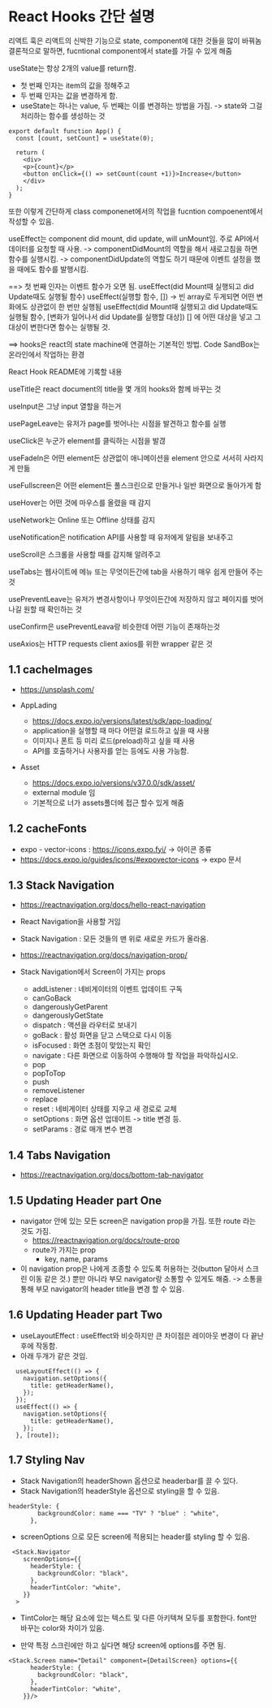 # React Hooks 간단 설명

리액트 훅은 리액트의 신박한 기능으로 state, component에 대한 것들을 많이 바꿔놈
결론적으로 말하면, fucntional component에서 state를 가질 수 있게 해줌

useState는 항상 2개의 value를 return함.

- 첫 번째 인자는 item의 값을 정해주고
- 두 번째 인자는 값을 변경하게 함.
- useState는 하나는 value, 두 번째는 이를 변경하는 방법을 가짐. -> state와 그걸 처리하는 함수를 생성하는 것

```
export default function App() {
  const [count, setCount] = useState(0);

  return (
    <div>
    <p>{count}</p>
    <button onClick={() => setCount(count +1)}>Increase</button>
    </div>
  );
}
```

또한 이렇게 간단하게 class componenet에서의 작업을 fucntion compoenent에서 작성할 수 있음.

useEffect는 component did mount, did update, will unMount임. 주로 API에서 데이터를 요청할 때 사용.
-> componentDidMount의 역할을 해서 새로고침을 하면 함수를 실행시킴.
-> componentDidUpdate의 역할도 하기 때문에 이벤트 설정을 했을 때에도 함수를 발행시킴.

==> 첫 번째 인자는 이벤트 함수가 오면 됨.
useEffect(did Mount때 실행되고 did Update때도 실행될 함수)
useEffect(실행할 함수, []) -> 빈 array로 두게되면 어떤 변화에도 상관없이 한 번만 실행됨
useEffect(did Mount때 실행되고 did Update때도 실행될 함수, [변화가 일어나서 did Update를 실행할 대상])
[] 에 어떤 대상을 넣고 그 대상이 변한다면 함수는 실행될 것.

==> hooks은 react의 state machine에 연결하는 기본적인 방법.
Code SandBox는 온라인에서 작업하는 환경

React Hook README에 기록할 내용

useTitle은 react document의 title을 몇 개의 hooks와 함께 바꾸는 것

useInput은 그냥 input 열할을 하는거

usePageLeave는 유저가 page를 벗어나는 시점을 발견하고 함수를 실행

useClick은 누군가 element를 클릭하는 시점을 발겮

useFadeIn은 어떤 element든 상관없이 애니메이션을 element 안으로 서서히 사라지게 만듦

useFullscreen은 어떤 element든 풀스크린으로 만들거나 일반 화면으로 돌아가게 함

useHover는 어떤 것에 마우스를 올렸을 때 감지

useNetwork는 Online 또는 Offline 상태를 감지

useNotification은 notification API를 사용할 때 유저에게 알림을 보내주고

useScroll은 스크롤을 사용할 때를 감지해 알려주고

useTabs는 웹사이트에 메뉴 또는 무엇이든간에 tab을 사용하기 매우 쉽게 만들어 주는 것

usePreventLeave는 유저가 변경사항이나 무엇이든간에 저장하지 않고 페이지를 벗어나길 원할 때 확인하는 것

useConfirm은 usePreventLeava랑 비슷한데 어떤 기능이 존재하는것

useAxios는 HTTP requests client axios를 위한 wrapper 같은 것

## 1.1 cacheImages

- https://unsplash.com/

- AppLading

  - https://docs.expo.io/versions/latest/sdk/app-loading/
  - application을 실행할 때 마다 어떤걸 로드하고 싶을 때 사용
  - 이미지나 폰트 등 미리 로드(preload)하고 싶을 때 사용
  - API를 호출하거나 사용자를 얻는 등에도 사용 가능함.

- Asset
  - https://docs.expo.io/versions/v37.0.0/sdk/asset/
  - external module 임
  - 기본적으로 너가 assets폴더에 접근 할수 있게 해줌

## 1.2 cacheFonts

- expo - vector-icons : https://icons.expo.fyi/ -> 아이콘 종류
- https://docs.expo.io/guides/icons/#expovector-icons -> expo 문서

## 1.3 Stack Navigation

- https://reactnavigation.org/docs/hello-react-navigation
- React Navigation을 사용할 거임

- Stack Navigation : 모든 것들의 맨 위로 새로운 카드가 올라옴.

- https://reactnavigation.org/docs/navigation-prop/
- Stack Navigation에서 Screen이 가지는 props
  - addListener : 네비게이터의 이벤트 업데이트 구독
  - canGoBack
  - dangerouslyGetParent
  - dangerouslyGetState
  - dispatch : 액션을 라우터로 보내기
  - goBack : 활성 화면을 닫고 스택으로 다시 이동
  - isFocused : 화면 초점이 맞았는지 확인
  - navigate : 다른 화면으로 이동하여 수행해야 할 작업을 파악하십시오.
  - pop
  - popToTop
  - push
  - removeListener
  - replace
  - reset : 네비게이터 상태를 지우고 새 경로로 교체
  - setOptions : 화면 옵션 업데이트 -> title 변경 등.
  - setParams : 경로 매개 변수 변경

## 1.4 Tabs Navigation

- https://reactnavigation.org/docs/bottom-tab-navigator

## 1.5 Updating Header part One

- navigator 안에 있는 모든 screen은 navigation prop을 가짐. 또한 route 라는 것도 가짐.
  - https://reactnavigation.org/docs/route-prop
  - route가 가지는 prop
    - key, name, params
- 이 navigation prop은 나에게 조종할 수 있도록 허용하는 것(button 달아서 스크린 이동 같은 것.) 뿐만 아니라 부모 navigator랑 소통할 수 있게도 해줌. -> 소통을 통해 부모 navigator의 header title을 변경 할 수 있음.

## 1.6 Updating Header part Two

- useLayoutEffect : useEffect와 비슷하지만 큰 차이점은 레이아웃 변경이 다 끝난후에 작동함.
- 아래 두개가 같은 것임.

```
  useLayoutEffect(() => {
    navigation.setOptions({
      title: getHeaderName(),
    });
  });
  useEffect(() => {
    navigation.setOptions({
      title: getHeaderName(),
    });
  }, [route]);
```

## 1.7 Styling Nav

- Stack Navigation의 headerShown 옵션으로 headerbar를 끌 수 있다.
- Stack Navigation의 headerStyle 옵션으로 styling을 할 수 있음.

```
headerStyle: {
        backgroundColor: name === "TV" ? "blue" : "white",
      },
```

- screenOptions 으로 모든 screen에 적용되는 header를 styling 할 수 있음.

```
 <Stack.Navigator
    screenOptions={{
      headerStyle: {
        backgroundColor: "black",
      },
      headerTintColor: "white",
    }}
  >
```

- TintColor는 해당 요소에 있는 텍스트 및 다른 아키텍쳐 모두를 포함한다. font만 바꾸는 color와 차이가 있음.

- 만약 특정 스크린에만 하고 싶다면 해당 screen에 options를 주면 됨.

```
<Stack.Screen name="Detail" component={DetailScreen} options={{
      headerStyle: {
        backgroundColor: "black",
      },
      headerTintColor: "white",
    }}/>
```
